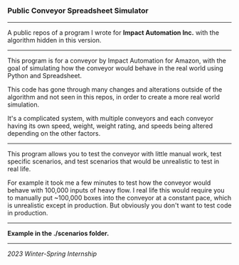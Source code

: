 ### Public Conveyor Spreadsheet Simulator
---

A public repos of a program I wrote for **Impact Automation Inc.** with the algorithm hidden in this version.

---

This program is for a conveyor by Impact Automation for Amazon, with the goal of simulating how the conveyor would behave in the real world using Python and Spreadsheet. 

This code has gone through many changes and alterations outside of the algorithm and not seen in this repos, in order to create a more real world simulation.

It's a complicated system, with multiple conveyors and each conveyor having its own speed, weight, weight rating, and speeds being altered depending on the other factors. 

---

This program allows you to test the conveyor with little manual work, test specific scenarios, and test scenarios that would be unrealistic to test in real life. 

For example it took me a few minutes to test how the conveyor would behave with 100,000 inputs of heavy flow. I real life this would require you to manually put ~100,000 boxes into the conveyor at a constant pace, which is unrealistic except in production. But obviously you don't want to test code in production.

---

**Example in the ./scenarios folder.**

---

_2023 Winter-Spring Internship_

